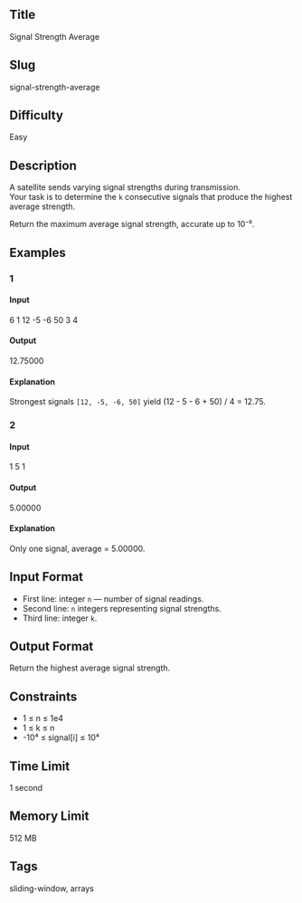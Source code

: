 ## Title
Signal Strength Average

## Slug
signal-strength-average

## Difficulty
Easy

## Description

A satellite sends varying signal strengths during transmission.  
Your task is to determine the `k` consecutive signals that produce the highest average strength.

Return the maximum average signal strength, accurate up to 10⁻⁵.

## Examples

### 1
#### Input
6
1 12 -5 -6 50 3
4

#### Output
12.75000

#### Explanation
Strongest signals `[12, -5, -6, 50]` yield (12 - 5 - 6 + 50) / 4 = 12.75.

### 2
#### Input
1
5
1

#### Output
5.00000

#### Explanation
Only one signal, average = 5.00000.

## Input Format
- First line: integer `n` — number of signal readings.  
- Second line: `n` integers representing signal strengths.  
- Third line: integer `k`.

## Output Format
Return the highest average signal strength.

## Constraints
- 1 ≤ n ≤ 1e4  
- 1 ≤ k ≤ n  
- -10⁴ ≤ signal[i] ≤ 10⁴  

## Time Limit
1 second

## Memory Limit
512 MB

## Tags
sliding-window, arrays

